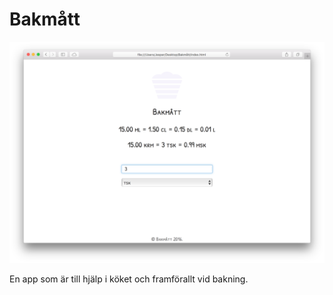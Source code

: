 # Bakmått

![Screenshot Bakmått](screenshot.png)

En app som är till hjälp i köket och framförallt vid bakning.

